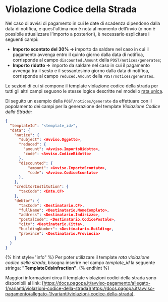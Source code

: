 # Violazione Codice della Strada

Nel caso di avvisi di pagamento in cui le date di scadenza dipendono dalla data di notifica, e quest'ultima non è nota al momento dell'invio (o non è possibile attualizzare l'importo a posteriori), è necessario esplicitare i seguenti campi:

* **Importo scontato del 30% -> i**mporto da saldare nel caso in cui il pagamento avvenga entro il quinto giorno dalla data di notifica, corrisponde al campo `discounted.Amount` della `POST/notices/generates`;
* **Importo ridotto ->** importo da saldare nel caso in cui il pagamento avvenga tra il sesto e il sessantesimo giorno dalla data di notifica, corrisponde al campo `reduced.Amount` della `POST/notices/generates`.

Le sezioni di cui si compone il template violazione codice della strada per tutti gli altri campi seguono le stesse logice descritte nel modello [rata unica](../rata-unica/).

Di seguito un esempio della `POST/notices/generate` da effettuare con il popolamento dei campi per la generazione del template _Violazione Codice della Strada:_

```json
{
  "templateId": "<template_id>",
  "data": {
    "notice": {
      "subject": <Avviso.Oggetto>,
      "reduced": {
        "amount": <Avviso.ImportoRidotto>,
        "code": <Avviso.CodiceRidotto>
      },
      "discounted": {
          "amount": <Avviso.ImportoScontato>,
          "code": <Avviso.CodiceScontato>
      },
    },
    "creditorInstitution": {
      "taxCode": <Ente.CF>
    },
    "debtor": {
      "taxCode": <Destinatario.CF>,
      "fullName": <Destinatario.NomeCompleto>,
      "address": <Destinatario.Indirizzo>,
      "postalCode": <Destinatario.CodicePostale>,
      "city": <Destinatario.Citta>,
      "buildingNumber": <Destinatario.Building>,
      "province": <Destinatario.Provincia>
    }
  }
}
```

{% hint style="info" %}
Per poter utilizzare il template _rata violazione codice della strada_, bisogna inserire nel campo _template\_id_ la seguente stringa: **"TemplateCdsInfraction"**.
{% endhint %}

Maggiori informazioni circa il template violazioni codici della strada sono disponibili al link: [https://docs.pagopa.it/avviso-pagamento/allegato-1/varianti/violazioni-codice-della-strada](https://docs.pagopa.it/avviso-pagamento/allegato-1/varianti/violazioni-codice-della-strada).
